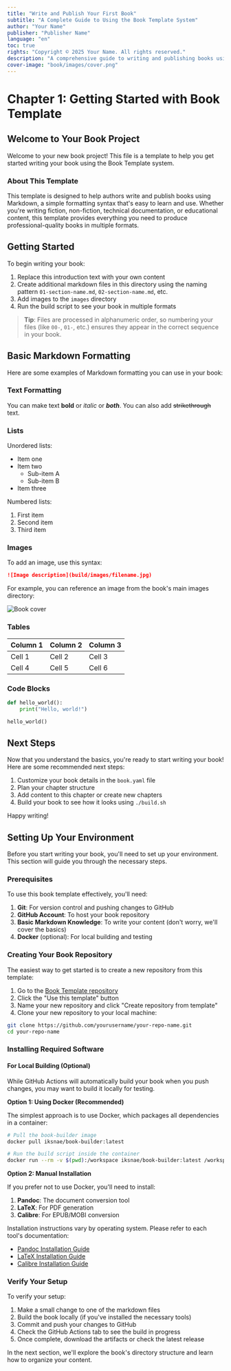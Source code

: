 ```yaml
---
title: "Write and Publish Your First Book"
subtitle: "A Complete Guide to Using the Book Template System"
author: "Your Name"
publisher: "Publisher Name"
language: "en"
toc: true
rights: "Copyright © 2025 Your Name. All rights reserved."
description: "A comprehensive guide to writing and publishing books using Markdown and the Book Template system."
cover-image: "book/images/cover.png"
---
```


# Chapter 1: Getting Started with Book Template

## Welcome to Your Book Project

Welcome to your new book project! This file is a template to help you get started writing your book using the Book Template system.

### About This Template

This template is designed to help authors write and publish books using Markdown, a simple formatting syntax that's easy to learn and use. Whether you're writing fiction, non-fiction, technical documentation, or educational content, this template provides everything you need to produce professional-quality books in multiple formats.

## Getting Started

To begin writing your book:

1. Replace this introduction text with your own content
2. Create additional markdown files in this directory using the naming pattern `01-section-name.md`, `02-section-name.md`, etc.
3. Add images to the `images` directory
4. Run the build script to see your book in multiple formats

> **Tip**: Files are processed in alphanumeric order, so numbering your files (like `00-`, `01-`, etc.) ensures they appear in the correct sequence in your book.

## Basic Markdown Formatting

Here are some examples of Markdown formatting you can use in your book:

### Text Formatting

You can make text **bold** or *italic* or ***both***. You can also add ~~strikethrough~~ text.

### Lists

Unordered lists:

* Item one
* Item two
  * Sub-item A
  * Sub-item B
* Item three

Numbered lists:

1. First item
2. Second item
3. Third item

### Images

To add an image, use this syntax:

```markdown
![Image description](build/images/filename.jpg)
```

For example, you can reference an image from the book's main images directory:

![Book cover](../../images/cover.jpg)

### Tables

| Column 1 | Column 2 | Column 3 |
|----------|----------|----------|
| Cell 1   | Cell 2   | Cell 3   |
| Cell 4   | Cell 5   | Cell 6   |

### Code Blocks

```python
def hello_world():
    print("Hello, world!")

hello_world()
```

## Next Steps

Now that you understand the basics, you're ready to start writing your book! Here are some recommended next steps:

1. Customize your book details in the `book.yaml` file
2. Plan your chapter structure
3. Add content to this chapter or create new chapters
4. Build your book to see how it looks using `./build.sh`

Happy writing!




<!-- Start of section: 01-installation.md -->

## Setting Up Your Environment

Before you start writing your book, you'll need to set up your environment. This section will guide you through the necessary steps.

### Prerequisites

To use this book template effectively, you'll need:

1. **Git**: For version control and pushing changes to GitHub
2. **GitHub Account**: To host your book repository
3. **Basic Markdown Knowledge**: To write your content (don't worry, we'll cover the basics)
4. **Docker** (optional): For local building and testing

### Creating Your Book Repository

The easiest way to get started is to create a new repository from this template:

1. Go to the [Book Template repository](https://github.com/iksnae/book-template)
2. Click the "Use this template" button
3. Name your new repository and click "Create repository from template"
4. Clone your new repository to your local machine:

```bash
git clone https://github.com/yourusername/your-repo-name.git
cd your-repo-name
```

### Installing Required Software

#### For Local Building (Optional)

While GitHub Actions will automatically build your book when you push changes, you may want to build it locally for testing.

**Option 1: Using Docker (Recommended)**

The simplest approach is to use Docker, which packages all dependencies in a container:

```bash
# Pull the book-builder image
docker pull iksnae/book-builder:latest

# Run the build script inside the container
docker run --rm -v $(pwd):/workspace iksnae/book-builder:latest /workspace/build.sh
```

**Option 2: Manual Installation**

If you prefer not to use Docker, you'll need to install:

1. **Pandoc**: The document conversion tool
2. **LaTeX**: For PDF generation
3. **Calibre**: For EPUB/MOBI conversion

Installation instructions vary by operating system. Please refer to each tool's documentation:

- [Pandoc Installation Guide](https://pandoc.org/installing.html)
- [LaTeX Installation Guide](https://www.latex-project.org/get/)
- [Calibre Installation Guide](https://calibre-ebook.com/download)

### Verify Your Setup

To verify your setup:

1. Make a small change to one of the markdown files
2. Build the book locally (if you've installed the necessary tools)
3. Commit and push your changes to GitHub
4. Check the GitHub Actions tab to see the build in progress
5. Once complete, download the artifacts or check the latest release

In the next section, we'll explore the book's directory structure and learn how to organize your content.


